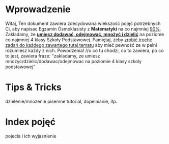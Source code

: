 # Wprowadzenie
Witaj,
Ten dokument zawiera zdecydowana wiekszość pojęć potrzebnych Ci, aby napisac Egzamin Ósmoklasisty z **Matematyki** na co najmniej <ins>90%</ins>.
Zakładamy, że <ins>**umiesz dodawać, odejmować, mnożyć i dzielić**</ins> na poziome co najmniej 4 klasy Szkoły Podstawowej.
Pamiętaj, żeby <ins>zrobić troche zadań do każdego zawartego tutaj tematu</ins> aby mieć pewność ze w pełni rozumiesz każdy z nich.
Powodzenia!
//o co tu chodzi, co to zawiera, po co to jest, zawiera fraze: "zakladamy, ze umiesz mnozyc/dzielic/dodawac/odejmowac na poziomie 4 klasy szkoly podstawowej"
# Tips & Tricks
dzielenie/mnozenie pisemne tutorial, dopelnianie, itp.
# Index pojęć
pojecia i ich wyjasnienie
